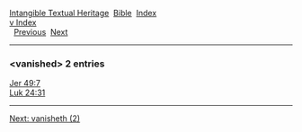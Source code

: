 [Intangible Textual Heritage](../../index)  [Bible](../index) 
[Index](index)   
[v Index](_v_)  
  [Previous](c12073)  [Next](c12075) 

------------------------------------------------------------------------

### &lt;vanished&gt; 2 entries

[Jer 49:7](../kjv/jer049.htm#007)  
[Luk 24:31](../kjv/luk024.htm#031)  

------------------------------------------------------------------------

[Next: vanisheth (2)](c12075)
